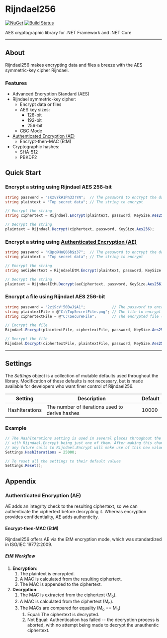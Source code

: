 # Rijndael256

[![NuGet](https://img.shields.io/nuget/v/Rijndael256.svg?maxAge=86400)](https://www.nuget.org/packages/Rijndael256/)
[![Build Status](https://travis-ci.org/2Toad/Rijndael256.svg?branch=master)](https://travis-ci.org/2Toad/Rijndael256)

AES cryptographic library for .NET Framework and .NET Core

---

## About
Rijndael256 makes encrypting data and files a breeze with the AES symmetric-key cipher Rijndael.

### Features

* Advanced Encryption Standard (AES)
* Rijndael symmetric-key cipher:
	* Encrypt data or files
	* AES key sizes:
		* 128-bit
		* 192-bit
		* 256-bit
	* CBC Mode
* [Authenticated Encryption (AE)](#authenticated-encryption-ae)
	* Encrypt-then-MAC (EtM)
* Cryptographic hashes:
	* SHA-512
	* PBKDF2

## Quick Start

### Encrypt a string using Rijndael AES 256-bit

```C#
string password = "sKzvYk#1Pn33!YN";  // The password to encrypt the data with
string plaintext = "Top secret data"; // The string to encrypt

// Encrypt the string
string ciphertext = Rijndael.Encrypt(plaintext, password, KeySize.Aes256);

// Decrypt the string
plaintext = Rijndael.Decrypt(ciphertext, password, KeySize.Aes256);
```

### Encrypt a string using [Authenticated Encryption (AE)](#authenticated-encryption-ae)

```C#
string password = "KQpc@HuQ66b$z37";  // The password to encrypt the data with
string plaintext = "Top secret data"; // The string to encrypt

// Encrypt the string
string aeCiphertext = RijndaelEtM.Encrypt(plaintext, password, KeySize.Aes256);

// Decrypt the string
plaintext = RijndaelEtM.Decrypt(aeCiphertext, password, KeySize.Aes256);
```

### Encrypt a file using Rijndael AES 256-bit

```C#
string password = "2zj9cV!50BwJ$A1";            // The password to encrypt the file with
string plaintextFile = @"C:\TopSecretFile.png"; // The file to encrypt
string ciphertextFile = @"C:\SecureFile";       // The encrypted file (extension unnecessary)

// Encrypt the file
Rijndael.Encrypt(plaintextFile, ciphertextFile, password, KeySize.Aes256);

// Decrypt the file
Rijndael.Decrypt(ciphertextFile, plaintextFile, password, KeySize.Aes256);
```

----------

## Settings

The *Settings* object is a collection of mutable defaults used throughout the library. Modification of these defaults is not necessary, but is made available for developers who want finer control of Rijndael256.

| Setting        | Description                                    | Default |
|----------------|------------------------------------------------|---------|
| HashIterations | The number of iterations used to derive hashes | 10000   |

### Example

```C#
// The HashIterations setting is used in several places throughout the lib,
// with Rijndael.Encrypt being just one of them. After making this change,
// any future calls to Rijndael.Encrypt will make use of this new value
Settings.HashIterations = 25000;

// To reset all the settings to their default values
Settings.Reset();
```

## Appendix

### Authenticated Encryption (AE)

AE adds an integrity check to the resulting ciphertext, so we can authenticate the ciphertext before decrypting it. Whereas encryption provides confidentiality, AE adds authenticity.

#### Encrypt-then-MAC (EtM)

Rijndael256 offers AE via the EtM encryption mode, which was standardized in ISO/IEC 19772:2009.

##### EtM Workflow

 1. **Encryption**:
	 1. The plaintext is encrypted.
	 2. A MAC is calculated from the resulting ciphertext.
	 3. The MAC is appended to the ciphertext.
 2. **Decryption**:
	 1. The MAC is extracted from the ciphertext (M<sub>o</sub>).
	 2. A MAC is calculated from the ciphertext (M<sub>n</sub>).
	 3. The MACs are compared for equality (M<sub>o</sub> == M<sub>n</sub>)
		 1. Equal: The ciphertext is decrypted.
		 2. Not Equal:  Authentication has failed -- the decryption process is aborted, with no attempt being made to decrypt the unauthentic ciphertext.
